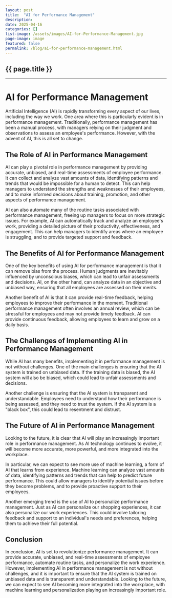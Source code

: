 ```yaml
---
layout: post
title:  "AI for Performance Management"
description: 
date: 2025-04-16
categories: []
list-image: /assets/images/AI-for-Performance-Management.jpg
page-image: image
featured: false
permalink: /blog/ai-for-performance-management.html
---
```

## {{ page.title }}
---
# AI for Performance Management

Artificial Intelligence (AI) is rapidly transforming every aspect of our lives, including the way we work. One area where this is particularly evident is in performance management. Traditionally, performance management has been a manual process, with managers relying on their judgment and observations to assess an employee's performance. However, with the advent of AI, this is all set to change.

## The Role of AI in Performance Management

AI can play a pivotal role in performance management by providing accurate, unbiased, and real-time assessments of employee performance. It can collect and analyze vast amounts of data, identifying patterns and trends that would be impossible for a human to detect. This can help managers to understand the strengths and weaknesses of their employees, and to make informed decisions about training, promotion, and other aspects of performance management.

AI can also automate many of the routine tasks associated with performance management, freeing up managers to focus on more strategic issues. For example, AI can automatically track and analyze an employee's work, providing a detailed picture of their productivity, effectiveness, and engagement. This can help managers to identify areas where an employee is struggling, and to provide targeted support and feedback.

## The Benefits of AI for Performance Management

One of the key benefits of using AI for performance management is that it can remove bias from the process. Human judgments are inevitably influenced by unconscious biases, which can lead to unfair assessments and decisions. AI, on the other hand, can analyze data in an objective and unbiased way, ensuring that all employees are assessed on their merits.

Another benefit of AI is that it can provide real-time feedback, helping employees to improve their performance in the moment. Traditional performance management often involves an annual review, which can be stressful for employees and may not provide timely feedback. AI can provide continuous feedback, allowing employees to learn and grow on a daily basis.

## The Challenges of Implementing AI in Performance Management

While AI has many benefits, implementing it in performance management is not without challenges. One of the main challenges is ensuring that the AI system is trained on unbiased data. If the training data is biased, the AI system will also be biased, which could lead to unfair assessments and decisions.

Another challenge is ensuring that the AI system is transparent and understandable. Employees need to understand how their performance is being assessed, and they need to trust the system. If the AI system is a "black box", this could lead to resentment and distrust.

## The Future of AI in Performance Management

Looking to the future, it is clear that AI will play an increasingly important role in performance management. As AI technology continues to evolve, it will become more accurate, more powerful, and more integrated into the workplace.

In particular, we can expect to see more use of machine learning, a form of AI that learns from experience. Machine learning can analyze vast amounts of data, identifying patterns and trends that can help to predict future performance. This could allow managers to identify potential issues before they become problems, and to provide proactive support to their employees.

Another emerging trend is the use of AI to personalize performance management. Just as AI can personalize our shopping experiences, it can also personalize our work experiences. This could involve tailoring feedback and support to an individual's needs and preferences, helping them to achieve their full potential.

## Conclusion

In conclusion, AI is set to revolutionize performance management. It can provide accurate, unbiased, and real-time assessments of employee performance, automate routine tasks, and personalize the work experience. However, implementing AI in performance management is not without challenges, and it is important to ensure that the AI system is trained on unbiased data and is transparent and understandable. Looking to the future, we can expect to see AI becoming more integrated into the workplace, with machine learning and personalization playing an increasingly important role.
